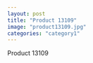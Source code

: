 ```yaml
---
layout: post
title: "Product 13109"
image: "product13109.jpg"
categories: "category1"
---
```

Product 13109
